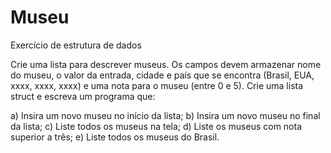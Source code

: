 # Museu
Exercício de estrutura de dados

Crie uma lista para descrever museus. Os campos devem armazenar nome do museu, o valor da entrada, cidade e país que se encontra (Brasil, EUA, xxxx, xxxx, xxxx) e uma nota para o museu (entre 0 e 5). Crie uma lista struct e escreva um programa que:

a) Insira um novo museu no início da lista;
b) Insira um novo museu no final da lista;
c) Liste todos os museus na tela;
d) Liste os museus com nota superior a três;
e) Liste todos os museus do Brasil.

